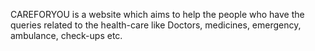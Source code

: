 CAREFORYOU is a website which aims to help the people who have the queries related to the health-care like Doctors, medicines, emergency, ambulance, check-ups etc.
